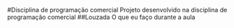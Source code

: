 #Disciplina de programação comercial
  Projeto desenvolvido na disciplina de programação comercial
##Louzada
    O que eu faço durante a aula
